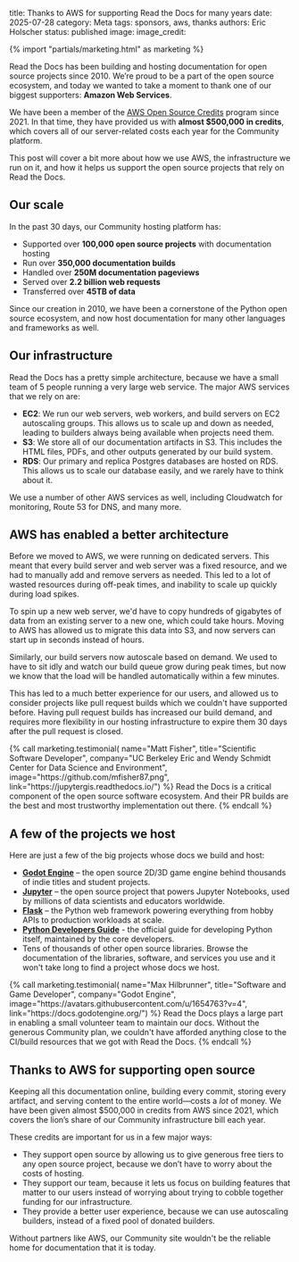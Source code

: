 title: Thanks to AWS for supporting Read the Docs for many years
date: 2025-07-28
category: Meta
tags: sponsors, aws, thanks
authors: Eric Holscher
status: published
image:
image_credit:

{% import "partials/marketing.html" as marketing %}

Read the Docs has been building and hosting documentation for open source projects since 2010.
We’re proud to be a part of the open source ecosystem,
and today we wanted to take a moment to thank one of our biggest supporters: **Amazon Web Services**.

We have been a member of the [AWS Open Source Credits](https://aws.amazon.com/blogs/opensource/aws-promotional-credits-open-source-projects/) program since 2021.
In that time,
they have provided us with **almost $500,000 in credits**,
which covers all of our server-related costs each year for the Community platform.

This post will cover a bit more about how we use AWS,
the infrastructure we run on it,
and how it helps us support the open source projects that rely on Read the Docs.

## Our scale

In the past 30 days, our Community hosting platform has:

* Supported over **100,000 open source projects** with documentation hosting
* Run over **350,000 documentation builds**
* Handled over **250M documentation pageviews**
* Served over **2.2 billion web requests**
* Transferred over **45TB of data**

Since our creation in 2010,
we have been a cornerstone of the Python open source ecosystem,
and now host documentation for many other languages and frameworks as well.

## Our infrastructure

Read the Docs has a pretty simple architecture,
because we have a small team of 5 people running a very large web service.
The major AWS services that we rely on are:

* **EC2**: We run our web servers, web workers, and build servers on EC2 autoscaling groups.
  This allows us to scale up and down as needed, leading to builders always being available when projects need them.
* **S3**: We store all of our documentation artifacts in S3.
  This includes the HTML files, PDFs, and other outputs generated by our build system.
* **RDS**: Our primary and replica Postgres databases are hosted on RDS.
  This allows us to scale our database easily, and we rarely have to think about it.

We use a number of other AWS services as well, including Cloudwatch for monitoring, Route 53 for DNS, and many more.

## AWS has enabled a better architecture

Before we moved to AWS,
we were running on dedicated servers.
This meant that every build server and web server was a fixed resource,
and we had to manually add and remove servers as needed.
This led to a lot of wasted resources during off-peak times,
and inability to scale up quickly during load spikes.

To spin up a new web server,
we'd have to copy hundreds of gigabytes of data from an existing server to a new one,
which could take hours.
Moving to AWS has allowed us to migrate this data into S3,
and now servers can start up in seconds instead of hours.

Similarly,
our build servers now autoscale based on demand.
We used to have to sit idly and watch our build queue grow during peak times,
but now we know that the load will be handled automatically within a few minutes.

This has led to a much better experience for our users,
and allowed us to consider projects like pull request builds which we couldn't have supported before.
Having pull request builds has increased our build demand,
and requires more flexibility in our hosting infrastructure to expire them 30 days after the pull request is closed.

<div class="ui very padded container">
  <div class="ui very padded raised segment">
    {% call marketing.testimonial(
        name="Matt Fisher",
        title="Scientific Software Developer",
        company="UC Berkeley Eric and Wendy Schmidt Center for Data Science and Environment",
        image="https://github.com/mfisher87.png",
        link="https://jupytergis.readthedocs.io/") %}
      Read the Docs is a critical component of the open source software ecosystem. And their PR builds are the best and most trustworthy implementation out there.
    {% endcall %}
  </div>
</div>

## A few of the projects we host


Here are just a few of the big projects whose docs we build and host:

- [**Godot Engine**](https://docs.godotengine.org/) – the open source 2D/3D game engine behind thousands of indie titles and student projects.
- [**Jupyter**](https://docs.jupyter.org/en/latest/) – the open source project that powers Jupyter Notebooks, used by millions of data scientists and educators worldwide.
- [**Flask**](https://flask.palletsprojects.com/) – the Python web framework powering everything from hobby APIs to production workloads at scale.
- [**Python Developers Guide**](https://devguide.python.org/) - the official guide for developing Python itself, maintained by the core developers.
-  Tens of thousands of other open source libraries. Browse the documentation of the libraries, software, and services you use and it won't take long to find a project whose docs we host.

<div class="ui very padded container">
  <div class="ui very padded raised segment">
    {% call marketing.testimonial(
        name="Max Hilbrunner",
        title="Software and Game Developer",
        company="Godot Engine",
        image="https://avatars.githubusercontent.com/u/1654763?v=4",
        link="https://docs.godotengine.org/") %}
      Read the Docs plays a large part in enabling a small volunteer team to maintain our docs. Without the generous Community plan, we couldn't have afforded anything close to the CI/build resources that we got with Read the Docs.
    {% endcall %}
  </div>
</div>

## Thanks to AWS for supporting open source

Keeping all this documentation online, building every commit, storing every artifact, and serving content to the entire world—costs a *lot* of money.
We have been given almost $500,000 in credits from AWS since 2021,
which covers the lion’s share of our Community infrastructure bill each year.

These credits are important for us in a few major ways:

* They support open source by allowing us to give generous free tiers to any open source project, because we don’t have to worry about the costs of hosting.
* They support our team, because it lets us focus on building features that matter to our users instead of worrying about trying to cobble together funding for our infrastructure.
* They provide a better user experience, because we can use autoscaling builders, instead of a fixed pool of donated builders.

Without partners like AWS,
our Community site wouldn't be the reliable home for documentation that it is today.
